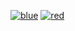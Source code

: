 [![blue](https://img.shields.io/badge/Texte%20en%20bleu-blue)](#) [![red](https://img.shields.io/badge/Texte%20en%20rouge-red)](#)
